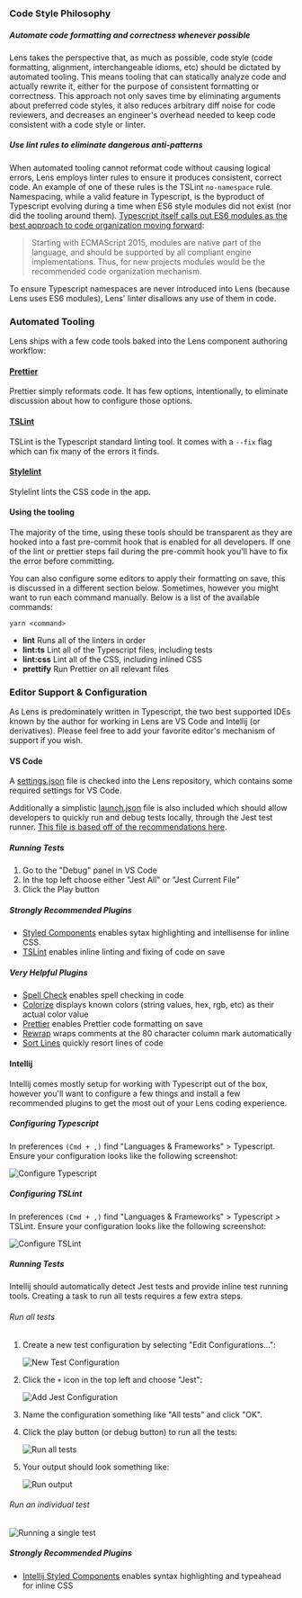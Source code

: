 ### Code Style Philosophy

##### Automate code formatting and correctness whenever possible

Lens takes the perspective that, as much as possible, code style (code formatting, alignment, interchangeable idioms, etc) should be dictated by automated tooling. This means tooling that can statically analyze code and actually rewrite it, either for the purpose of consistent formatting or correctness. This approach not only saves time by eliminating arguments about preferred code styles, it also reduces arbitrary diff noise for code reviewers, and decreases an engineer's overhead needed to keep code consistent with a code style or linter.

##### Use lint rules to eliminate dangerous anti-patterns

When automated tooling cannot reformat code without causing logical errors, Lens employs linter rules to ensure it produces consistent, correct code. An example of one of these rules is the TSLint `no-namespace` rule. Namespacing, while a valid feature in Typescript, is the byproduct of Typescript evolving during a time when ES6 style modules did not exist (nor did the tooling around them). [Typescript itself calls out ES6 modules as the best approach to code organization moving forward](https://www.typescriptlang.org/docs/handbook/namespaces-and-modules.html#using-modules):

> Starting with ECMAScript 2015, modules are native part of the language, and should be supported by all compliant engine implementations. Thus, for new projects modules would be the recommended code organization mechanism.

To ensure Typescript namespaces are never introduced into Lens (because Lens uses ES6 modules), Lens' linter disallows any use of them in code.

### Automated Tooling

Lens ships with a few code tools baked into the Lens component authoring workflow:

#### [Prettier](https://prettier.io/)

Prettier simply reformats code. It has few options, intentionally, to eliminate discussion about how to configure those options.

#### [TSLint](https://palantir.github.io/tslint/)

TSLint is the Typescript standard linting tool. It comes with a `--fix` flag which can fix many of the errors it finds.

#### [Stylelint](https://stylelint.io/)

Stylelint lints the CSS code in the app.

#### Using the tooling

The majority of the time, using these tools should be transparent as they are hooked into a fast pre-commit hook that is enabled for all developers. If one of the lint or prettier steps fail during the pre-commit hook you'll have to fix the error before committing.

You can also configure some editors to apply their formatting on save, this is discussed in a different section below. Sometimes, however you might want to run each command manually. Below is a list of the available commands:

`yarn <command>`

- **lint** Runs all of the linters in order
- **lint:ts** Lint all of the Typescript files, including tests
- **lint:css** Lint all of the CSS, including inlined CSS
- **prettify** Run Prettier on all relevant files

### Editor Support & Configuration

As Lens is predominately written in Typescript, the two best supported IDEs known by the author for working in Lens are VS Code and Intellij (or derivatives). Please feel free to add your favorite editor's mechanism of support if you wish.

#### VS Code

A [settings.json](https://github.com/looker/lens/blob/master/.vscode/settings.json) file is checked into the Lens repository, which contains some required settings for VS Code.

Additionally a simplistic [launch.json](https://github.com/looker/lens/blob/master/.vscode/launch.json) file is also included which should allow developers to quickly run and debug tests locally, through the Jest test runner. [This file is based off of the recommendations here](https://github.com/Microsoft/vscode-recipes/tree/master/debugging-jest-tests).

##### Running Tests

1.  Go to the "Debug" panel in VS Code
2.  In the top left choose either "Jest All" or "Jest Current File"
3.  Click the Play button

##### Strongly Recommended Plugins

- [Styled Components](https://github.com/styled-components/vscode-styled-components) enables sytax highlighting and intellisense for inline CSS.
- [TSLint](https://github.com/Microsoft/vscode-tslint) enables inline linting and fixing of code on save

##### Very Helpful Plugins

- [Spell Check](https://github.com/Jason-Rev/vscode-spell-checker) enables spell checking in code
- [Colorize](https://github.com/kamikillerto/vscode-colorize) displays known colors (string values, hex, rgb, etc) as their actual color value
- [Prettier](https://github.com/prettier/prettier-vscode) enables Prettier code formatting on save
- [Rewrap](https://github.com/stkb/Rewrap) wraps comments at the 80 character column mark automatically
- [Sort Lines](https://github.com/Tyriar/vscode-sort-lines) quickly resort lines of code

#### Intellij

Intellij comes mostly setup for working with Typescript out of the box, however you'll want to configure a few things and install a few recommended plugins to get the most out of your Lens coding experience.

##### Configuring Typescript

In preferences `(Cmd + ,)` find "Languages & Frameworks" > Typescript. Ensure your configuration looks like the following screenshot:

![Configure Typescript](img/typescript_config.jpg)

##### Configuring TSLint

In preferences `(Cmd + ,)` find "Languages & Frameworks" > Typescript > TSLint. Ensure your configuration looks like the following screenshot:

![Configure TSLint](img/tslint_config.jpg)

##### Running Tests

Intellij should automatically detect Jest tests and provide inline test running tools. Creating a task to run all tests requires a few extra steps.

###### Run all tests

1. Create a new test configuration by selecting "Edit Configurations...":

    ![New Test Configuration](img/intellij_test_configuration.jpg)
1. Click the `+` icon in the top left and choose "Jest":

    ![Add Jest Configuration](img/intellij_test_configuration_add.jpg)
1. Name the configuration something like "All tests" and click "OK".
1. Click the play button (or debug button) to run all the tests:

    ![Run all tests](img/intellij_run_all_tests.jpg)
1. Your output should look something like:

    ![Run output](img/intellij_run_all_tests_output.jpg)

###### Run an individual test

![Running a single test](img/intellij_run_individual_test.gif)

##### Strongly Recommended Plugins

- [Intellij Styled Components](https://github.com/styled-components/webstorm-styled-components) enables syntax highlighting and typeahead for inline CSS
